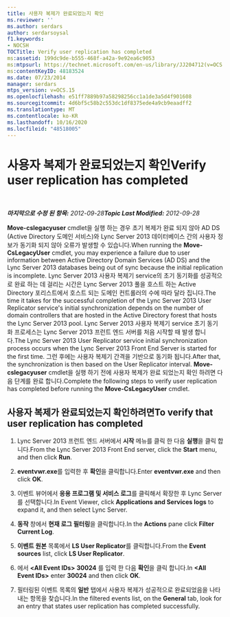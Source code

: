 ```yaml
---
title: 사용자 복제가 완료되었는지 확인
ms.reviewer: ''
ms.author: serdars
author: serdarsoysal
f1.keywords:
- NOCSH
TOCTitle: Verify user replication has completed
ms:assetid: 199dc9de-b555-468f-a42a-9e92ea6c9053
ms:mtpsurl: https://technet.microsoft.com/en-us/library/JJ204712(v=OCS.15)
ms:contentKeyID: 48183524
ms.date: 07/23/2014
manager: serdars
mtps_version: v=OCS.15
ms.openlocfilehash: e51ff7889b97a58298256cc1a1de3a5d4f901608
ms.sourcegitcommit: 4d6bf5c58b2c553dc1df8375ede4a9cb9eaadff2
ms.translationtype: MT
ms.contentlocale: ko-KR
ms.lasthandoff: 10/16/2020
ms.locfileid: "48518005"
---
```

# <a name="verify-user-replication-has-completed"></a><span data-ttu-id="b706c-102">사용자 복제가 완료되었는지 확인</span><span class="sxs-lookup"><span data-stu-id="b706c-102">Verify user replication has completed</span></span>

<div data-xmlns="http://www.w3.org/1999/xhtml">

<div class="topic" data-xmlns="http://www.w3.org/1999/xhtml" data-msxsl="urn:schemas-microsoft-com:xslt" data-cs="https://msdn.microsoft.com/">

<div data-asp="https://msdn2.microsoft.com/asp">



</div>

<div id="mainSection">

<div id="mainBody">

<span> </span>

<span data-ttu-id="b706c-103">_**마지막으로 수정 된 항목:** 2012-09-28_</span><span class="sxs-lookup"><span data-stu-id="b706c-103">_**Topic Last Modified:** 2012-09-28_</span></span>

<span data-ttu-id="b706c-104">**Move-cslegacyuser** cmdlet을 실행 하는 경우 초기 복제가 완료 되지 않아 AD DS (Active Directory 도메인 서비스)와 Lync Server 2013 데이터베이스 간의 사용자 정보가 동기화 되지 않아 오류가 발생할 수 있습니다.</span><span class="sxs-lookup"><span data-stu-id="b706c-104">When running the **Move-CsLegacyUser** cmdlet, you may experience a failure due to user information between Active Directory Domain Services (AD DS) and the Lync Server 2013 databases being out of sync because the initial replication is incomplete.</span></span> <span data-ttu-id="b706c-105">Lync Server 2013 사용자 복제기 service의 초기 동기화를 성공적으로 완료 하는 데 걸리는 시간은 Lync Server 2013 풀을 호스트 하는 Active Directory 포리스트에서 호스트 되는 도메인 컨트롤러의 수에 따라 달라 집니다.</span><span class="sxs-lookup"><span data-stu-id="b706c-105">The time it takes for the successful completion of the Lync Server 2013 User Replicator service's initial synchronization depends on the number of domain controllers that are hosted in the Active Directory forest that hosts the Lync Server 2013 pool.</span></span> <span data-ttu-id="b706c-106">Lync Server 2013 사용자 복제기 service 초기 동기화 프로세스는 Lync Server 2013 프런트 엔드 서버를 처음 시작할 때 발생 합니다.</span><span class="sxs-lookup"><span data-stu-id="b706c-106">The Lync Server 2013 User Replicator service initial synchronization process occurs when the Lync Server 2013 Front End Server is started for the first time.</span></span> <span data-ttu-id="b706c-107">그런 후에는 사용자 복제기 간격을 기반으로 동기화 됩니다.</span><span class="sxs-lookup"><span data-stu-id="b706c-107">After that, the synchronization is then based on the User Replicator interval.</span></span> <span data-ttu-id="b706c-108">**Move-cslegacyuser** cmdlet을 실행 하기 전에 사용자 복제가 완료 되었는지 확인 하려면 다음 단계를 완료 합니다.</span><span class="sxs-lookup"><span data-stu-id="b706c-108">Complete the following steps to verify user replication has completed before running the **Move-CsLegacyUser** cmdlet.</span></span>

<div>

## <a name="to-verify-that-user-replication-has-completed"></a><span data-ttu-id="b706c-109">사용자 복제가 완료되었는지 확인하려면</span><span class="sxs-lookup"><span data-stu-id="b706c-109">To verify that user replication has completed</span></span>

1.  <span data-ttu-id="b706c-110">Lync Server 2013 프런트 엔드 서버에서 **시작** 메뉴를 클릭 한 다음 **실행**을 클릭 합니다.</span><span class="sxs-lookup"><span data-stu-id="b706c-110">From the Lync Server 2013 Front End server, click the **Start** menu, and then click **Run**.</span></span>

2.  <span data-ttu-id="b706c-111">**eventvwr.exe**를 입력한 후 **확인**을 클릭합니다.</span><span class="sxs-lookup"><span data-stu-id="b706c-111">Enter **eventvwr.exe** and then click **OK**.</span></span>

3.  <span data-ttu-id="b706c-112">이벤트 뷰어에서 **응용 프로그램 및 서비스 로그**를 클릭해서 확장한 후 Lync Server를 선택합니다.</span><span class="sxs-lookup"><span data-stu-id="b706c-112">In Event Viewer, click **Applications and Services logs** to expand it, and then select Lync Server.</span></span>

4.  <span data-ttu-id="b706c-113">**동작** 창에서 **현재 로그 필터링**을 클릭합니다.</span><span class="sxs-lookup"><span data-stu-id="b706c-113">In the **Actions** pane click **Filter Current Log**.</span></span>

5.  <span data-ttu-id="b706c-114">**이벤트 원본** 목록에서 **LS User Replicator**를 클릭합니다.</span><span class="sxs-lookup"><span data-stu-id="b706c-114">From the **Event sources** list, click **LS User Replicator**.</span></span>

6.  <span data-ttu-id="b706c-115">에서 **\<All Event IDs\>** **30024** 를 입력 한 다음 **확인**을 클릭 합니다.</span><span class="sxs-lookup"><span data-stu-id="b706c-115">In **\<All Event IDs\>** enter **30024** and then click **OK**.</span></span>

7.  <span data-ttu-id="b706c-116">필터링된 이벤트 목록의 **일반** 탭에서 사용자 복제가 성공적으로 완료되었음을 나타내는 항목을 찾습니다.</span><span class="sxs-lookup"><span data-stu-id="b706c-116">In the filtered events list, on the **General** tab, look for an entry that states user replication has completed successfully.</span></span>

</div>

</div>

<span> </span>

</div>

</div>

</div>

